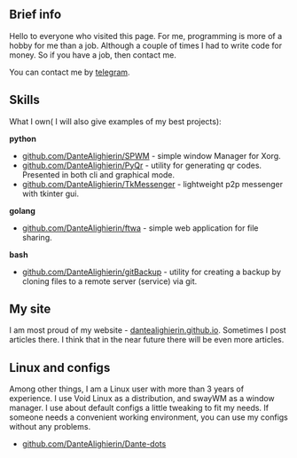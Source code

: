 ## Brief info
Hello to everyone who visited this page.
For me, programming is more of a hobby for me than a job. Although a couple of times I had to write code for money. So if you have a job, then contact me.

You can contact me by [telegram](https://t.me/dailymotions).


## Skills
What I own( I will also give examples of my best projects):

<strong>python</strong> 

- [github.com/DanteAlighierin/SPWM](https://github.com/DanteAlighierin/SPWM) - simple window Manager for Xorg.
- [github.com/DanteAlighierin/PyQr](https://github.com/DanteAlighierin/PyQr) - utility for generating qr codes. Presented in both cli and graphical mode.
- [github.com/DanteAlighierin/TkMessenger](https://github.com/DanteAlighierin/TkMessenger) - lightweight p2p messenger with tkinter gui.

<strong>golang</strong> 
- [github.com/DanteAlighierin/ftwa](https://github.com/DanteAlighierin/ftwa) - simple web application for file sharing.

<strong>bash</strong>
- [github.com/DanteAlighierin/gitBackup](https://github.com/DanteAlighierin/gitBackup) - utility for creating a backup by cloning files to a remote server (service) via git.


## My site
I am most proud of my website - [dantealighierin.github.io](https://dantealighierin.github.io).
Sometimes I post articles there. I think that in the near future there will be even more articles.

## Linux and configs
Among other things, I am a Linux user with more than 3 years of experience.
I use Void Linux as a distribution, and swayWM as a window manager. I use about default configs a little tweaking to fit my needs. If someone needs a convenient working environment, you can use my configs without any problems.

- [github.com/DanteAlighierin/Dante-dots](https://github.com/DanteAlighierin/Dante-dots)
